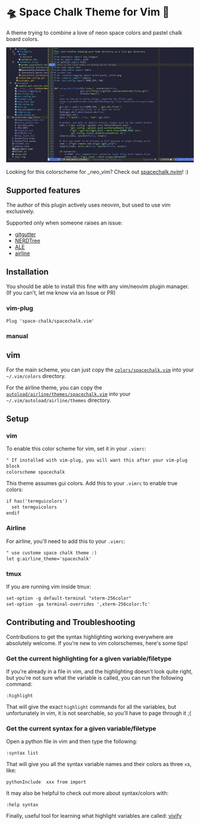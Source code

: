 # 🛸 Space Chalk Theme for Vim 🎨
A theme trying to combine a love of neon space colors and pastel chalk board colors.

<img src="./img/vim_example.png" style="width=800" alt="Screenshot of vim editing a python file with the nerdtree file browser plugin. It's showing off the Space Chalk Color Theme, featuring syntax highlight colors somewhere between pastel and neon on a very dark bluish purple background">

Looking for this colorscheme for _neo_vim? Check out [spacechalk.nvim](https://github.com/space-chalk/spacechalk.nvim)! :)

## Supported features
The author of this plugin actively uses neovim, but used to use vim exclusively.

Supported only when someone raises an issue:
- [gitgutter]
- [NERDTree]
- [ALE]
- [airline]


## Installation

You should be able to install this fine with any vim/neovim plugin manager. (If you can't, let me know via an Issue or PR)

### vim-plug

```vim
Plug 'space-chalk/spacechalk.vim'
```

### manual

## vim

For the main scheme, you can just copy the [`colors/spacechalk.vim`](https://github.com/jessebot/space-chalk/blob/main/colors/spacechalk.vim) into your `~/.vim/colors` directory.

For the airline theme, you can copy the [`autoload/airline/themes/spacechalk.vim`](https://github.com/jessebot/spacechalk/blob/main/autoload/airline/themes/spacechalk.vim) into your `~/.vim/autoload/airline/themes` directory.

## Setup

### vim
To enable this color scheme for vim, set it in your `.vimrc`:

```vim
" If installed with vim-plug, you will want this after your vim-plug block
colorscheme spacechalk
```

This theme assumes gui colors. Add this to your `.vimrc` to enable true colors:

```vim
if has('termguicolors')
  set termguicolors
endif
```

### Airline
For airline, you'll need to add this to your `.vimrc`:

```vim
" use custome space chalk theme :)
let g:airline_theme='spacechalk'
```

### tmux
If you are running vim inside tmux:

```tmux
set-option -g default-terminal "xterm-256color"
set-option -ga terminal-overrides ',xterm-256color:Tc'
```

## Contributing and Troubleshooting

Contributions to get the syntax highlighting working everywhere are absolutely
welcome. If you're new to vim colorschemes, here's some tips!

### Get the current highlighting for a given variable/filetype
If you're already in a file in vim, and the highlighting doesn't look quite right,
but you're not sure what the variable is called, you can run the following command:

```vim
:highlight
```

That will give the exact `highlight` commands for all the variables, but unfortunately in vim, it is not searchable, so you'll have to page through it ;(

### Get the current syntax for a given variable/filetype
Open a python file in vim and then type the following:

```vim
:syntax list
```

That will give you all the syntax variable names and their colors as three `x`s, like:

```vim
pythonInclude  xxx from import
```

It may also be helpful to check out more about syntax/colors with:

```vim
:help syntax
```

Finally, useful tool for learning what highlight variables are called:
[vivify](http://bytefluent.com/vivify/)

[airline]: https://github.com/vim-airline/vim-airline
[ALE]: https://github.com/dense-analysis/ale
[gitgutter]: https://github.com/airblade/vim-gitgutter
[NERDTree]: https://github.com/preservim/nerdtree
